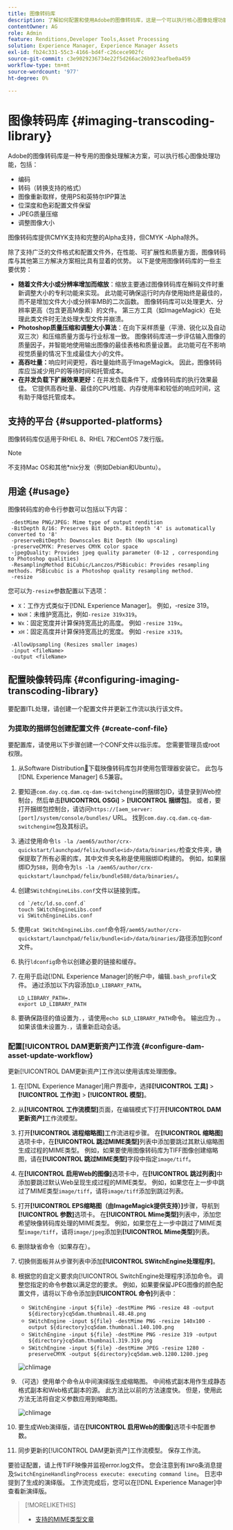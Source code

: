 ```yaml
---
title: 图像转码库
description: 了解如何配置和使用Adobe的图像转码库，这是一个可以执行核心图像处理功能（包括编码、转码、图像重新取样和图像大小调整）的图像处理解决方案。
contentOwner: AG
role: Admin
feature: Renditions,Developer Tools,Asset Processing
solution: Experience Manager, Experience Manager Assets
exl-id: fb24c331-55c3-4166-bd4f-c26cece902fc
source-git-commit: c3e9029236734e22f5d266ac26b923eafbe0a459
workflow-type: tm+mt
source-wordcount: '977'
ht-degree: 0%

---
```


# 图像转码库 {#imaging-transcoding-library}

Adobe的图像转码库是一种专用的图像处理解决方案，可以执行核心图像处理功能，包括：

* 编码
* 转码（转换支持的格式）
* 图像重新取样，使用PS和英特尔IPP算法
* 位深度和色彩配置文件保留
* JPEG质量压缩
* 调整图像大小

图像转码库提供CMYK支持和完整的Alpha支持，但CMYK -Alpha除外。

除了支持广泛的文件格式和配置文件外，在性能、可扩展性和质量方面，图像转码库与其他第三方解决方案相比具有显着的优势。 以下是使用图像转码库的一些主要优势：

* **随着文件大小或分辨率增加而缩放**：缩放主要通过图像转码库在解码文件时重新调整大小的专利功能来实现。 此功能可确保运行时内存使用始终是最佳的，而不是增加文件大小或分辨率MB的二次函数。 图像转码库可以处理更大、分辨率更高（包含更高M像素）的文件。 第三方工具（如ImageMagick）在处理此类文件时无法处理大型文件并崩溃。
* **Photoshop质量压缩和调整大小算法**：在向下采样质量（平滑、锐化以及自动双三次）和压缩质量方面与行业标准一致。 图像转码库进一步评估输入图像的质量因子，并智能地使用输出图像的最佳表格和质量设置。 此功能可在不影响视觉质量的情况下生成最佳大小的文件。
* **高吞吐量：**&#x200B;响应时间更短，吞吐量始终高于ImageMagick。 因此，图像转码库应当减少用户的等待时间和托管成本。
* **在并发负载下扩展效果更好：**&#x200B;在并发负载条件下，成像转码库的执行效果最佳。 它提供高吞吐量、最佳的CPU性能、内存使用率和较低的响应时间，这有助于降低托管成本。

## 支持的平台 {#supported-platforms}

图像转码库仅适用于RHEL 8、RHEL 7和CentOS 7发行版。

>[!NOTE]
>
>不支持Mac OS和其他*nix分发（例如Debian和Ubuntu）。

## 用途 {#usage}

图像转码库的命令行参数可以包括以下内容：

```shell
 -destMime PNG/JPEG: Mime type of output rendition
 -BitDepth 8/16: Preserves Bit Depth. Bitdepth '4' is automatically converted to '8'
 -preserveBitDepth: Downscales Bit Depth (No upscaling)
 -preserveCMYK: Preserves CMYK color space
 -jpegQuality: Provides jpeg quality parameter (0-12 , corresponding to Photoshop qualities)
 -ResamplingMethod BiCubic/Lanczos/PSBicubic: Provides resampling methods. PSBicubic is a Photoshop quality resampling method.
 -resize
```

您可以为`-resize`参数配置以下选项：

* `X`：工作方式类似于[!DNL Experience Manager]。 例如，-resize 319。
* `WxH`：未维护宽高比，例如`-resize 319x319`。
* `Wx`：固定宽度并计算保持宽高比的高度。 例如 `-resize 319x`。
* `xH`：固定高度并计算保持宽高比的宽度。 例如 `-resize x319`。

```shell
 -AllowUpsampling (Resizes smaller images)
 -input <fileName>
 -output <fileName>
```

## 配置映像转码库 {#configuring-imaging-transcoding-library}

要配置ITL处理，请创建一个配置文件并更新工作流以执行该文件。

### 为提取的捆绑包创建配置文件 {#create-conf-file}

要配置库，请使用以下步骤创建一个CONF文件以指示库。 您需要管理员或root权限。

1. 从Software Distribution[&#128279;](https://experience.adobe.com/#/downloads/content/software-distribution/en/aem.html?package=/content/software-distribution/en/details.html/content/dam/aem/public/adobe/packages/aem630/product/assets/aem-assets-imaging-transcoding-library-pkg)下载映像转码库包并使用包管理器安装它。 此包与[!DNL Experience Manager] 6.5兼容。

1. 要知道`com.day.cq.dam.cq-dam-switchengine`的捆绑包ID，请登录到Web控制台，然后单击&#x200B;**[!UICONTROL OSGi]** > **[!UICONTROL 捆绑包]**。 或者，要打开捆绑包控制台，请访问`https://[aem_server:[port]/system/console/bundles/` URL。 找到`com.day.cq.dam.cq-dam-switchengine`包及其标识。

1. 通过使用命令`ls -la /aem65/author/crx-quickstart/launchpad/felix/bundle<id>/data/binaries/`检查文件夹，确保提取了所有必需的库，其中文件夹名称是使用捆绑ID构建的。 例如，如果捆绑ID为`588`，则命令为`ls -la /aem65/author/crx-quickstart/launchpad/felix/bundle588/data/binaries/`。

1. 创建`SWitchEngineLibs.conf`文件以链接到库。

   ```shell
   cd `/etc/ld.so.conf.d`
   touch SWitchEngineLibs.conf
   vi SWitchEngineLibs.conf
   ```

1. 使用`cat SWitchEngineLibs.conf`命令将`/aem65/author/crx-quickstart/launchpad/felix/bundle<id>/data/binaries/`路径添加到conf文件。

1. 执行`ldconfig`命令以创建必要的链接和缓存。

1. 在用于启动[!DNL Experience Manager]的帐户中，编辑`.bash_profile`文件。 通过添加以下内容添加`LD_LIBRARY_PATH`。

   ```shell
   LD_LIBRARY_PATH=.
   export LD_LIBRARY_PATH
   ```

1. 要确保路径的值设置为`.`，请使用`echo $LD_LIBRARY_PATH`命令。 输出应为`.`。 如果该值未设置为`.`，请重新启动会话。

### 配置[!UICONTROL DAM更新资产]工作流 {#configure-dam-asset-update-workflow}

更新[!UICONTROL DAM更新资产]工作流以使用该库处理图像。

1. 在[!DNL Experience Manager]用户界面中，选择&#x200B;**[!UICONTROL 工具]** > **[!UICONTROL 工作流]** > **[!UICONTROL 模型]**。

1. 从&#x200B;**[!UICONTROL 工作流模型]**&#x200B;页面，在编辑模式下打开&#x200B;**[!UICONTROL DAM更新资产]**&#x200B;工作流模型。

1. 打开&#x200B;**[!UICONTROL 进程缩略图]**&#x200B;工作流进程步骤。 在&#x200B;**[!UICONTROL 缩略图]**&#x200B;选项卡中，在&#x200B;**[!UICONTROL 跳过MIME类型]**&#x200B;列表中添加要跳过其默认缩略图生成过程的MIME类型。
例如，如果要使用图像转码库为TIFF图像创建缩略图，请在&#x200B;**[!UICONTROL 跳过MIME类型]**&#x200B;字段中指定`image/tiff`。

1. 在&#x200B;**[!UICONTROL 启用Web的图像]**&#x200B;选项卡中，在&#x200B;**[!UICONTROL 跳过列表]**&#x200B;中添加要跳过默认Web呈现生成过程的MIME类型。 例如，如果您在上一步中跳过了MIME类型`image/tiff`，请将`image/tiff`添加到跳过列表。

1. 打开&#x200B;**[!UICONTROL EPS缩略图（由ImageMagick提供支持）]**&#x200B;步骤，导航到&#x200B;**[!UICONTROL 参数]**&#x200B;选项卡。 在&#x200B;**[!UICONTROL Mime类型]**&#x200B;列表中，添加您希望映像转码库处理的MIME类型。 例如，如果您在上一步中跳过了MIME类型`image/tiff`，请将`image/jpeg`添加到&#x200B;**[!UICONTROL Mime类型]**&#x200B;列表。

1. 删除缺省命令（如果存在）。

1. 切换侧面板并从步骤列表中添加&#x200B;**[!UICONTROL SWitchEngine处理程序]**。

1. 根据您的自定义要求向[!UICONTROL SwitchEngine处理程序]添加命令。 调整您指定的命令参数以满足您的要求。 例如，如果要保留JPEG图像的颜色配置文件，请将以下命令添加到&#x200B;**[!UICONTROL 命令]**&#x200B;列表中：

   * `SWitchEngine -input ${file} -destMime PNG -resize 48 -output ${directory}cq5dam.thumbnail.48.48.png`
   * `SWitchEngine -input ${file} -destMime PNG -resize 140x100 -output ${directory}cq5dam.thumbnail.140.100.png`
   * `SWitchEngine -input ${file} -destMime PNG -resize 319 -output ${directory}cq5dam.thumbnail.319.319.png`
   * `SWitchEngine -input ${file} -destMime JPEG -resize 1280 -preserveCMYK -output ${directory}cq5dam.web.1280.1280.jpeg`

   ![chlimage](assets/chlimage_1-199.png)

1. （可选）使用单个命令从中间演绎版生成缩略图。 中间格式副本用作生成静态格式副本和Web格式副本的源。 此方法比以前的方法速度快。 但是，使用此方法无法将自定义参数应用到缩略图。

   ![chlimage](assets/chlimage_1-200.png)

1. 要生成Web演绎版，请在&#x200B;**[!UICONTROL 启用Web的图像]**&#x200B;选项卡中配置参数。

1. 同步更新的[!UICONTROL DAM更新资产]工作流模型。 保存工作流。

要验证配置，请上传TIFF映像并监视error.log文件。 您会注意到有`INFO`条消息提及`SwitchEngineHandlingProcess execute: executing command line`。 日志中提到了生成的演绎版。 工作流完成后，您可以在[!DNL Experience Manager]中查看新演绎版。

>[!MORELIKETHIS]
>
>* [支持的MIME类型文章](assets-formats.md#supported-image-transcoding-library)
